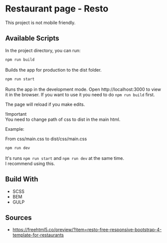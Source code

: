 # Restaurant page - Resto
This project is not mobile friendly.<br>

## Available Scripts
In the project directory, you can run:

`npm run build` <br><br>
Builds the app for production to the dist folder.

`npm run start` <br><br>
Runs the app in the development mode.
Open http://localhost:3000 to view it in the browser.
If you want to use it you need to do `npm run build` first.

The page will reload if you make edits.

!Important </br>
You need to change path of css to dist in the main html. 

Example:

From css/main.css to dist/css/main.css

`npm run dev` <br><br>
It's runs `npm run start` and `npm run dev` at the same time. <br>
I recommend using this.

## Build With
  * SCSS
  * BEM
  * GULP

## Sources 
 * https://freehtml5.co/preview/?item=resto-free-responsive-bootstrap-4-template-for-restaurants
